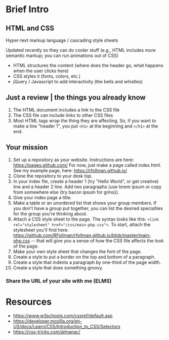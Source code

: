 # Brief Intro
## HTML and CSS
Hyper-text markup language / cascading style sheets

Updated recently so they can do cooler stuff (e.g., HTML includes more semantic markup; you can run animations out of CSS)

- HTML structures the content (where does the header go, what happens when the user clicks here)
- CSS styles it (fonts, colors, etc.)
- jQuery / Javascript to add interactivity (the bells and whistles)

## Just a review | the things you already know
1. The HTML document includes a link to the CSS file
1. The CSS file can include links to other CSS files 
1. Most HTML tags wrap the thing they are affecting. So, if you want to make a line "header 1", you put `<h1>` at the beginning and `</h1>` at the end. 

## Your mission 
1. Set up a repository as your website. Instructions are here: https://pages.github.com/ For now, just make a page called index.html. See my example page, here: https://rfollman.github.io/
1. Clone the repository to your desk top.
1. In your index file, create a header 1 (try "Hello World", or get creative) line and a header 2 line. Add two paragraphs (use lorem ipsum or copy from somewhere else {try bacon ipsum for grins}). 
1. Give your index page a title.
1. Make a table or an unordered list that shows your group members. If you don't have a group put together, you can list the desired specialties for the group you're thinking about. 
1. Attach a CSS style sheet to the page. The syntax looks like this: `<link rel="stylesheet" href="/css/main-php.css">`. To start, attach the stylesheet you'll find here: https://github.com/RFollman/rfollman.github.io/blob/master/main-php.css -- that will give you a sense of how the CSS file affects the look of the page. 
1. Make your own style sheet that changes the font of the page. 
1. Create a style to put a border on the top and bottom of a paragraph. 
1. Create a style that indents a paragraph by one-third of the page width.
1. Create a style that does something groovy. 
### Share the URL of your site with me (ELMS)
# Resources
- https://www.w3schools.com/cssref/default.asp
- https://developer.mozilla.org/en-US/docs/Learn/CSS/Introduction_to_CSS/Selectors
- https://css-tricks.com/almanac/
